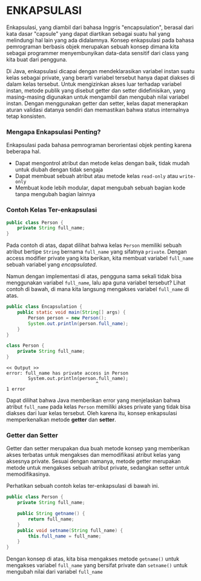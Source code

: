 # ENKAPSULASI
Enkapsulasi, yang diambil dari bahasa Inggris "encapsulation", berasal dari kata dasar "capsule" yang dapat diartikan sebagai suatu hal yang melindungi hal lain yang ada didalamnya. Konsep enkapsulasi pada bahasa pemrograman berbasis objek merupakan sebuah konsep dimana kita sebagai programmer menyembunyikan data-data sensitif dari class yang kita buat dari pengguna.

Di Java, enkapsulasi dicapai dengan mendeklarasikan variabel instan suatu kelas sebagai private, yang berarti variabel tersebut hanya dapat diakses di dalam kelas tersebut. Untuk mengizinkan akses luar terhadap variabel instan, metode publik yang disebut getter dan setter didefinisikan, yang masing-masing digunakan untuk mengambil dan mengubah nilai variabel instan. Dengan menggunakan getter dan setter, kelas dapat menerapkan aturan validasi datanya sendiri dan memastikan bahwa status internalnya tetap konsisten.

### Mengapa Enkapsulasi Penting?
Enkapsulasi pada bahasa pemrograman berorientasi objek penting karena beberapa hal.

-   Dapat mengontrol atribut dan metode kelas dengan baik, tidak mudah untuk diubah dengan tidak sengaja
-   Dapat membuat sebuah atribut atau metode kelas `read-only` atau `write-only`
-   Membuat kode lebih modular, dapat mengubah sebuah bagian kode tanpa mengubah bagian lainnya

### Contoh Kelas Ter-enkapsulasi

```java
public class Person {
    private String full_name;
}
```

Pada contoh di atas, dapat dilihat bahwa kelas `Person` memiliki sebuah atribut bertipe `String` bernama `full_name` yang sifatnya `private`. Dengan access modifier private yang kita berikan, kita membuat variabel `full_name` sebuah variabel yang _encapsulated_.

Namun dengan implementasi di atas, pengguna sama sekali tidak bisa menggunakan variabel `full_name`, lalu apa guna variabel tersebut? Lihat contoh di bawah, di mana kita langsung mengakses variabel `full_name` di atas.

```java
public class Encapsulation {
    public static void main(String[] args) {
        Person person = new Person();
        System.out.println(person.full_name);
    }
}

class Person {
    private String full_name;
}
```

```
<< Output >>
error: full_name has private access in Person
        System.out.println(person.full_name);
                                 ^
1 error
```

Dapat dilihat bahwa Java memberikan error yang menjelaskan bahwa atribut `full_name` pada kelas `Person` memiliki akses private yang tidak bisa diakses dari luar kelas tersebut. Oleh karena itu, konsep enkapsulasi memperkenalkan metode **getter** dan **setter**.

### Getter dan Setter

Getter dan setter merupakan dua buah metode konsep yang memberikan akses terbatas untuk mengakses dan memodifikasi atribut kelas yang aksesnya private. Sesuai dengan namanya, metode getter merupakan metode untuk mengakses sebuah atribut private, sedangkan setter untuk memodifikasinya.

Perhatikan sebuah contoh kelas ter-enkapsulasi di bawah ini.

```java
public class Person {
    private String full_name;

    public String getname() {
        return full_name;
    }
    public void setname(String full_name) {
        this.full_name = full_name;
    }
}
```

Dengan konsep di atas, kita bisa mengakses metode `getname()` untuk mengakses variabel `full_name` yang bersifat private dan `setname()` untuk mengubah nilai dari variabel `full_name`
